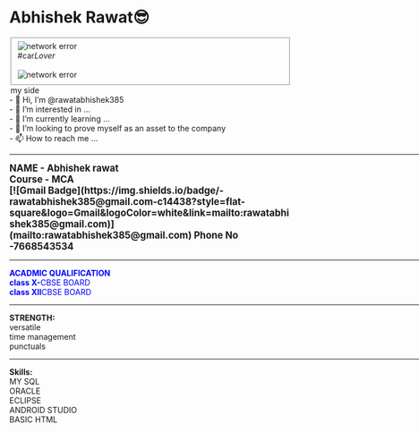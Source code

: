<h1>Abhishek Rawat😎</h1>
<section>
<fieldset>
  <img src="https://www.bing.com/th?id=OIP.2TAGk_SjzyZDSTp7FioKEwHaEK&w=333&h=187&c=8&rs=1&qlt=90&o=6&dpr=1.8&pid=3.1&rm=2" alt="network error"><br>
  <figcaption>#car<em>Lover</em></figcaption><br>
<img src="https://encrypted-tbn0.gstatic.com/images?q=tbn:ANd9GcSB4oa8kXsq8AKhJeeDK3mXsNXaMi0MXaVyn6Th-7twJQ&s" alt="network error">
</fieldset>
</section>
<section>
 <legend>my side</legend>
  - 👋 Hi, I’m @rawatabhishek385<br>
- 👀 I’m interested in ...<br>
- 🌱 I’m currently learning ...<br>
- 💞️ I’m looking to prove myself as an asset to the company<br>
- 📫 How to reach me ...
</section>
<hr color="brown" height="30" width="3000">
<big><b>NAME - Abhishek rawat<br>
Course - MCA<br>
[![Gmail Badge](https://img.shields.io/badge/-rawatabhishek385@gmail.com-c14438?style=flat-square&logo=Gmail&logoColor=white&link=mailto:rawatabhishek385@gmail.com)](mailto:rawatabhishek385@gmail.com)
Phone No -7668543534</b>
</big>
<hr color="brown" height="30" width="3000">
<p style=color:blue;><b>ACADMIC QUALIFICATION</b><br><b>class X-</b>CBSE BOARD <br><b>class XII</B>CBSE BOARD<br></p>
<hr color="brown" height="30" width="3000">
<p><b>STRENGTH:</b><br>versatile<br>time management<br>punctuals<br></p>
<hr color="brown" height="30" width="3000">
<p><b>Skills:</b><br>MY SQL<br>ORACLE<br>ECLIPSE<br>ANDROID STUDIO<br>BASIC HTML<br></p>
